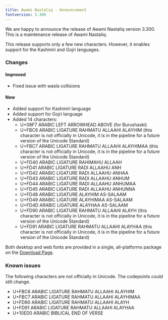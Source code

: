 ```yaml
---
title: Awami Nastaliq - Announcement
fontversion: 3.300
---
```


We are happy to announce the release of Awami Nastaliq version 3.300. This is a maintenance release of Awami Nastaliq.

This release supports only a few new characters. However, it enables support for the Kashmiri and Gojri languages.

### Changes

#### Improved
- Fixed issue with wasla collisions

#### New
- Added support for Kashmiri language
- Added support for Gojri language
- Added 14 characters:
  - U+08F7 ARABIC LEFT ARROWHEAD ABOVE (for Burushaski)
  - U+FBC6 ARABIC LIGATURE RAHMATU ALLAAHI ALAYHIM (this character is not officially in Unicode, 
    it is in the pipeline for a future version of the Unicode Standard)
  - U+FBC7 ARABIC LIGATURE RAHMATU ALLAAHI ALAYHIMAA (this character is not officially in Unicode, 
    it is in the pipeline for a future version of the Unicode Standard)
  - U+FD40 ARABIC LIGATURE RAHIMAHU ALLAAH
  - U+FD41 ARABIC LIGATURE RADI ALLAAHU ANH
  - U+FD42 ARABIC LIGATURE RADI ALLAAHU ANHAA
  - U+FD43 ARABIC LIGATURE RADI ALLAAHU ANHUM
  - U+FD44 ARABIC LIGATURE RADI ALLAAHU ANHUMAA
  - U+FD45 ARABIC LIGATURE RADI ALLAAHU ANHUNNA
  - U+FD48 ARABIC LIGATURE ALAYHIM AS-SALAAM
  - U+FD49 ARABIC LIGATURE ALAYHIMAA AS-SALAAM
  - U+FD4D ARABIC LIGATURE ALAYHAA AS-SALAAM
  - U+FD90 ARABIC LIGATURE RAHMATU ALLAAHI ALAYH (this character is not officially in Unicode, 
    it is in the pipeline for a future version of the Unicode Standard)
  - U+FD91 ARABIC LIGATURE RAHMATU ALLAAHI ALAYHAA (this character is not officially in Unicode, 
    it is in the pipeline for a future version of the Unicode Standard)
  
Both desktop and web fonts are provided in a single, all-platforms package on the [Download Page](https://software.sil.org/awami/download/).

### Known issues

The following characters are not officially in Unicode. The codepoints *could* still change.
- U+FBC6 ARABIC LIGATURE RAHMATU ALLAAHI ALAYHIM
- U+FBC7 ARABIC LIGATURE RAHMATU ALLAAHI ALAYHIMAA
- U+FD90 ARABIC LIGATURE RAHMATU ALLAAHI ALAYH
- U+FD91 ARABIC LIGATURE RAHMATU ALLAAHI ALAYHAA
- U+10ED0 ARABIC BIBLICAL END OF VERSE 



